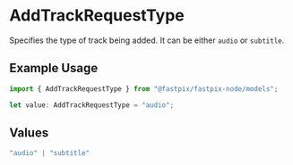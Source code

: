 # AddTrackRequestType

Specifies the type of track being added. It can be either `audio` or `subtitle`.

## Example Usage

```typescript
import { AddTrackRequestType } from "@fastpix/fastpix-node/models";

let value: AddTrackRequestType = "audio";
```

## Values

```typescript
"audio" | "subtitle"
```